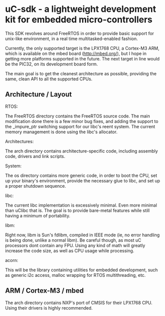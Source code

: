 uC-sdk - a lightweight development kit for embedded micro-controllers
=====================================================================

This SDK revolves around FreeRTOS in order to provide basic support for
unix-like environment, in a real time multitasked-enabled fashion.

Currently, the only supported target is the LPX1768 CPU, a Cortex-M3 ARM,
which is available on the mbed board (http://mbed.org/), but I hope in
getting more platforms supported in the future. The next target in line
would be the PIC32, on its development board form.

The main goal is to get the cleanest architecture as possible, providing
the same, clean API to all the supported CPUs.


Architecture / Layout
---------------------

RTOS:

The FreeRTOS directory contains the FreeRTOS source code. The main
modification done there is a few minor bug fixes, and adding the support
to the _impure_ptr switching support for our libc's reent system. The current
memory management is done using the libc's allocator.

Architectures:

The arch directory contains architecture-specific code, including assembly
code, drivers and link scripts.

System:

The os directory contains more generic code, in order to boot the CPU, set up
your binary's environment, provide the necessary glue to libc, and set up
a proper shutdown sequence.

libc:

The current libc implementation is excessively minimal. Even more minimal than
uClibc that is. The goal is to provide bare-metal features while still having
a minimum of portability.

libm:

Right now, libm is Sun's fdlibm, compiled in IEEE mode (ie, no error handling
is being done, unlike a normal libm). Be careful though, as most uC processors
dont contain any FPU. Using any kind of math will greatly increase the code
size, as well as CPU usage while processing.

acorn:

This will be the library containing utilities for embedded development, such as
generic i2c access, malloc wrapping for RTOS multithreading, etc.


ARM / Cortex-M3 / mbed
----------------------

The arch directory contains NXP's port of CMSIS for their LPX1768 CPU. Using
their drivers is highly recommended.
